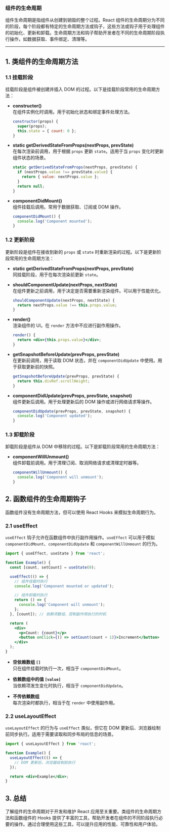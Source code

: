 ### 组件的生命周期

组件生命周期是指组件从创建到销毁的整个过程。React 组件的生命周期分为不同的阶段，每个阶段都有特定的生命周期方法或钩子，这些方法或钩子用于处理组件的初始化、更新和卸载。生命周期方法和钩子帮助开发者在不同的生命周期阶段执行操作，如数据获取、事件绑定、清理等。

---

## **1. 类组件的生命周期方法**

### **1.1 挂载阶段**

挂载阶段是组件被创建并插入 DOM 的过程。以下是挂载阶段常用的生命周期方法：

- **constructor()**  
  在组件实例化时调用。用于初始化状态和绑定事件处理方法。

  ```jsx
  constructor(props) {
    super(props);
    this.state = { count: 0 };
  }
  ```

- **static getDerivedStateFromProps(nextProps, prevState)**  
  在每次渲染前调用，用于根据 `props` 更新 `state`。适用于当 `props` 变化时更新组件状态的场景。

  ```jsx
  static getDerivedStateFromProps(nextProps, prevState) {
    if (nextProps.value !== prevState.value) {
      return { value: nextProps.value };
    }
    return null;
  }
  ```

- **componentDidMount()**  
  组件挂载后调用。常用于数据获取、订阅或 DOM 操作。

  ```jsx
  componentDidMount() {
    console.log('Component mounted');
  }
  ```

### **1.2 更新阶段**

更新阶段是组件在接收到新的 `props` 或 `state` 时重新渲染的过程。以下是更新阶段常用的生命周期方法：

- **static getDerivedStateFromProps(nextProps, prevState)**  
  同挂载阶段，用于在每次渲染前更新 `state`。

- **shouldComponentUpdate(nextProps, nextState)**  
  在组件更新之前调用，用于决定是否需要重新渲染组件。可以用于性能优化。

  ```jsx
  shouldComponentUpdate(nextProps, nextState) {
    return nextProps.value !== this.props.value;
  }
  ```

- **render()**  
  渲染组件的 UI。在 `render` 方法中不应进行副作用操作。

  ```jsx
  render() {
    return <div>{this.props.value}</div>;
  }
  ```

- **getSnapshotBeforeUpdate(prevProps, prevState)**  
  在更新前调用，用于读取 DOM 状态，并在 `componentDidUpdate` 中使用。用于获取更新前的快照。

  ```jsx
  getSnapshotBeforeUpdate(prevProps, prevState) {
    return this.divRef.scrollHeight;
  }
  ```

- **componentDidUpdate(prevProps, prevState, snapshot)**  
  组件更新后调用。用于处理更新后的 DOM 操作或进行网络请求等操作。

  ```jsx
  componentDidUpdate(prevProps, prevState, snapshot) {
    console.log('Component updated');
  }
  ```

### **1.3 卸载阶段**

卸载阶段是组件从 DOM 中移除的过程。以下是卸载阶段常用的生命周期方法：

- **componentWillUnmount()**  
  组件卸载前调用。用于清理订阅、取消网络请求或清理定时器等。

  ```jsx
  componentWillUnmount() {
    console.log('Component will unmount');
  }
  ```

## **2. 函数组件的生命周期钩子**

函数组件没有生命周期方法，但可以使用 React Hooks 来模拟生命周期行为。

### **2.1 useEffect**

`useEffect` 钩子允许在函数组件中执行副作用操作。`useEffect` 可以用于模拟 `componentDidMount`、`componentDidUpdate` 和 `componentWillUnmount` 的行为。

```jsx
import { useEffect, useState } from 'react';

function Example() {
  const [count, setCount] = useState(0);

  useEffect(() => {
    // 组件挂载时执行
    console.log('Component mounted or updated');

    // 组件卸载时执行
    return () => {
      console.log('Component will unmount');
    };
  }, [count]); // 依赖项数组，控制副作用执行的时机

  return (
    <div>
      <p>Count: {count}</p>
      <button onClick={() => setCount(count + 1)}>Increment</button>
    </div>
  );
}
```

- **空依赖数组 `[]`**  
  只在组件挂载时执行一次，相当于 `componentDidMount`。

- **依赖数组中的值 `[value]`**  
  当依赖项发生变化时执行，相当于 `componentDidUpdate`。

- **不传依赖数组**  
  每次渲染时都执行，相当于在 `render` 中使用副作用。

### **2.2 useLayoutEffect**

`useLayoutEffect` 的行为与 `useEffect` 类似，但它在 DOM 更新后、浏览器绘制前同步执行。适用于需要读取和同步布局的信息的场景。

```jsx
import { useLayoutEffect } from 'react';

function Example() {
  useLayoutEffect(() => {
    // DOM 更新后，浏览器绘制前执行
  });

  return <div>Example</div>;
}
```

## **3. 总结**

了解组件的生命周期对于开发和维护 React 应用至关重要。类组件的生命周期方法和函数组件的 Hooks 提供了丰富的工具，帮助开发者在组件的不同阶段执行必要的操作。通过合理使用这些工具，可以提升应用的性能、可靠性和用户体验。